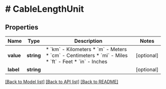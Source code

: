 # # CableLengthUnit

## Properties

Name | Type | Description | Notes
------------ | ------------- | ------------- | -------------
**value** | **string** | * &#x60;km&#x60; - Kilometers * &#x60;m&#x60; - Meters * &#x60;cm&#x60; - Centimeters * &#x60;mi&#x60; - Miles * &#x60;ft&#x60; - Feet * &#x60;in&#x60; - Inches | [optional]
**label** | **string** |  | [optional]

[[Back to Model list]](../../README.md#models) [[Back to API list]](../../README.md#endpoints) [[Back to README]](../../README.md)
